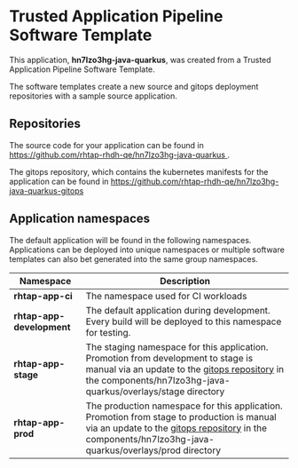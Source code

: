 # Trusted Application Pipeline Software Template

This application, **hn7lzo3hg-java-quarkus**, was created from a Trusted Application Pipeline Software Template.

The software templates create a new source and gitops deployment repositories with a sample source application. 

## Repositories

The source code for your application can be found in [https://github.com/rhtap-rhdh-qe/hn7lzo3hg-java-quarkus ](https://github.com/rhtap-rhdh-qe/hn7lzo3hg-java-quarkus ).
 
The gitops repository, which contains the kubernetes manifests for the application can be found in 
[https://github.com/rhtap-rhdh-qe/hn7lzo3hg-java-quarkus-gitops ](https://github.com/rhtap-rhdh-qe/hn7lzo3hg-java-quarkus-gitops ) 

## Application namespaces 

The default application will be found in the following namespaces. Applications can be deployed into unique namespaces or multiple software templates can also bet generated into the same group namespaces.  

|  Namespace   |  Description   |  
| -------- | -------- |
| **rhtap-app-ci** | The namespace used for CI workloads |
| **rhtap-app-development** | The default application during development. Every build will be deployed to this namespace for testing. |
| **rhtap-app-stage** | The staging namespace for this application. Promotion from development to stage is manual via an update to the [gitops repository](https://github.com/rhtap-rhdh-qe/hn7lzo3hg-java-quarkus-gitops ) in the components/hn7lzo3hg-java-quarkus/overlays/stage directory |
| **rhtap-app-prod** | The production namespace for this application. Promotion from stage to production is manual via an update to the [gitops repository](https://github.com/rhtap-rhdh-qe/hn7lzo3hg-java-quarkus-gitops ) in the components/hn7lzo3hg-java-quarkus/overlays/prod directory |